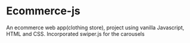 # Ecommerce-js
An ecommerce web app(clothing store), project using vanilla Javascript, HTML and CSS.
Incorporated swiper.js for the carousels
